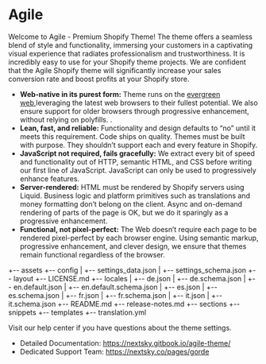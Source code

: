 # Agile
Welcome to Agile - Premium Shopify Theme!
The theme offers a seamless blend of style and functionality, immersing your customers in a captivating visual experience that radiates professionalism and trustworthiness. It is incredibly easy to use for your Shopify theme projects. We are confident that the Agile Shopify theme will significantly increase your sales conversion rate and boost profits at your Shopify store.

* **Web-native in its purest form:** Theme runs on the [evergreen web](https://www.w3.org/2001/tag/doc/evergreen-web/),leveraging the latest web browsers to their fullest potential. We also ensure support for older browsers through progressive enhancement, without relying on polyfills.
.
* **Lean, fast, and reliable:** Functionality and design defaults to “no” until it meets this requirement. Code ships on quality. Themes must be built with purpose. They shouldn’t support each and every feature in Shopify.
* **JavaScript not required, fails gracefully:** We extract every bit of speed and functionality out of HTTP, semantic HTML, and CSS before writing our first line of JavaScript. JavaScript can only be used to progressively enhance features.
* **Server-rendered:** HTML must be rendered by Shopify servers using Liquid. Business logic and platform primitives such as translations and money formatting don’t belong on the client. Async and on-demand rendering of parts of the page is OK, but we do it sparingly as a progressive enhancement.
* **Functional, not pixel-perfect:** The Web doesn’t require each page to be rendered pixel-perfect by each browser engine. Using semantic markup, progressive enhancement, and clever design, we ensure that themes remain functional regardless of the browser.

+-- assets
+-- config
|   +-- settings_data.json
|   +-- settings_schema.json
+-- layout
+-- LICENSE.md
+-- locales
|   +-- de.json
|   +-- de.schema.json
|   +-- en.default.json
|   +-- en.default.schema.json
|   +-- es.json
|   +-- es.schema.json
|   +-- fr.json
|   +-- fr.schema.json
|   +-- it.json
|   +-- it.schema.json
+-- README.md
+-- release-notes.md
+-- sections
+-- snippets
+-- templates
+-- translation.yml

Visit our help center if you have questions about the theme settings.
+ Detailed Documentation: https://nextsky.gitbook.io/agile-theme/
+ Dedicated Support Team: https://nextsky.co/pages/gorde